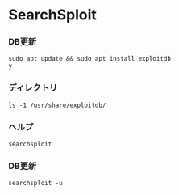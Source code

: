 # SearchSploit

### DB更新

```
sudo apt update && sudo apt install exploitdb
y
```

### ディレクトリ

```
ls -1 /usr/share/exploitdb/
```

### ヘルプ

```
searchsploit
```

### DB更新

```
searchsploit -u
```

